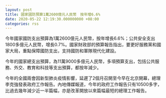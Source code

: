 ```yaml
---
layout: post
title: 國家國防預算1萬2600億元人民幣　按年增6.6%
date: 2020-05-22 12:19:30.000000000 +08:00
categories: rss
---
```


今年國家國防支出預算為1萬2600億元人民幣，按年增長6.6%；公共安全支出1800多億元人民幣，增長0.7%。國家財政部的預算報告指出，要更好服務黨和國家大局，重點保障國防支出，支持國防和軍隊現代化建設。

今年的國家總支出預算，為11萬9000多億元人民幣，多項預算支出，包括公共服務、外交、教育和科技等支出預算，都按年減少。

今年的全國兩會因新型肺炎疫情影響，延遲了2個月召開至今早在北京開幕，總理李克強發表政府工作報告。內地傳媒報道，今年的政府工作報告只有10500多字，比過去幾年減少近一半篇幅，亦是改革開放以來篇幅最短的總理工作報告。

